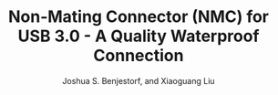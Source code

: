 ---
type: conference
title: Non-Mating Connector (NMC) for USB 3.0 - A Quality Waterproof Connection
author: Joshua S. Benjestorf, and Xiaoguang Liu
journal:
volume:
number:
year: 2013
month: Jan.
doi: 10.1109/ICCE.2013.6487018
pages:
publisher:
booktitle: International Conference on Consumer Electronics
note:
sort_key: 201301
---